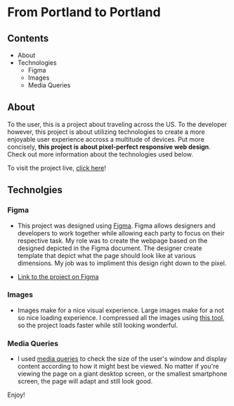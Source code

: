 # From Portland to Portland

## Contents
* About
* Technologies
  * Figma
  * Images
  * Media Queries

## About

To the user, this is a project about traveling across the US. To the developer however, this project is about utilizing technologies to create a more enjoyable user experience accross a multitude of devices. Put more concisely, **this project is about pixel-perfect responsive web design**. Check out more information about the technologies used below.

To visit the project live, [click here](www.example.com)!

## Technolgies


### Figma

* This project was designed using [Figma](https://www.figma.com/about/). Figma allows designers and developers to work together while allowing each party to focus on their respective task. My role was to create the webpage based on the designed depicted in the Figma document. The designer create template that depict what the page should look like at various dimensions. My job was to impliment this design right down to the pixel.

* [Link to the project on Figma](https://www.figma.com/file/AtbNbstbxWPcMqvF061V0R/Sprint-3%3A-From-Portland-to-Portland-%7C-desktop-%2B-mobile?node-id=0%3A1)

### Images

* Images make for a nice visual experience. Large images make for a not so nice loading experience. I compressed all the images using [this tool](https://tinypng.com/), so the project loads faster while still looking wonderful.


### Media Queries

* I used [media queries](https://developer.mozilla.org/en-US/docs/Web/CSS/Media_Queries/Using_media_queries) to check the size of the user's window and display content according to how it might best be viewed. No matter if you're viewing the page on a giant desktop screen, or the smallest smartphone screen, the page will adapt and still look good.

Enjoy!

